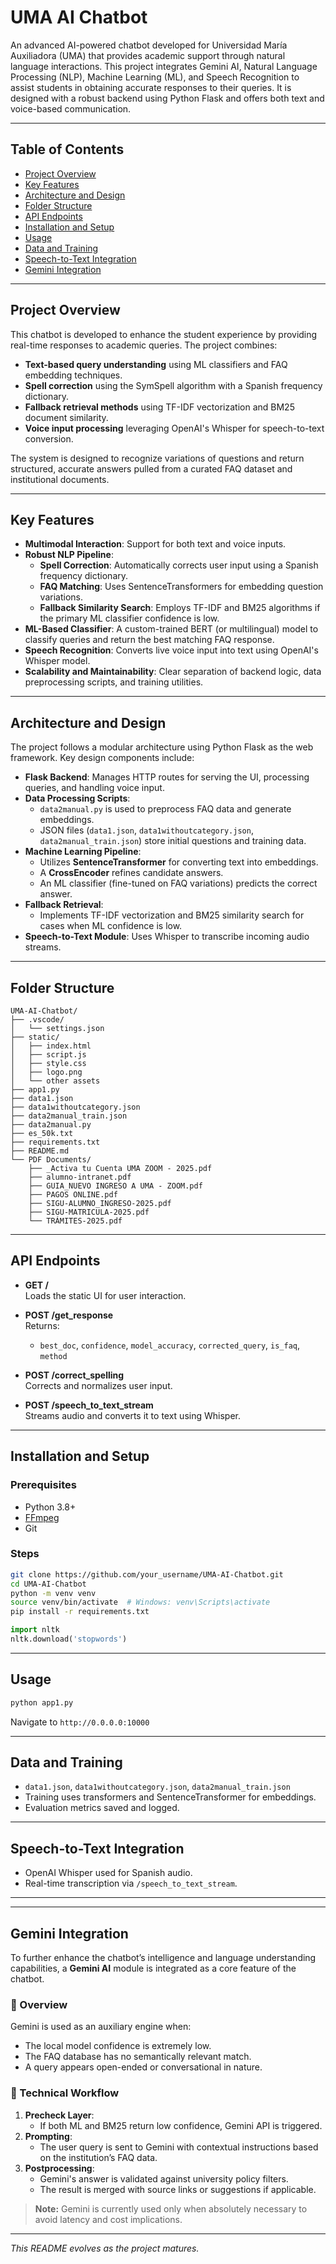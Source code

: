 
# UMA AI Chatbot

An advanced AI-powered chatbot developed for Universidad María Auxiliadora (UMA) that provides academic support through natural language interactions. This project integrates Gemini AI,  Natural Language Processing (NLP), Machine Learning (ML), and Speech Recognition to assist students in obtaining accurate responses to their queries. It is designed with a robust backend using Python Flask and offers both text and voice-based communication.

---

## Table of Contents

- [Project Overview](#project-overview)
- [Key Features](#key-features)
- [Architecture and Design](#architecture-and-design)
- [Folder Structure](#folder-structure)
- [API Endpoints](#api-endpoints)
- [Installation and Setup](#installation-and-setup)
- [Usage](#usage)
- [Data and Training](#data-and-training)
- [Speech-to-Text Integration](#speech-to-text-integration)
- [Gemini Integration](#gemini-integration)





---

## Project Overview

This chatbot is developed to enhance the student experience by providing real-time responses to academic queries. The project combines:
- **Text-based query understanding** using ML classifiers and FAQ embedding techniques.
- **Spell correction** using the SymSpell algorithm with a Spanish frequency dictionary.
- **Fallback retrieval methods** using TF-IDF vectorization and BM25 document similarity.
- **Voice input processing** leveraging OpenAI's Whisper for speech-to-text conversion.

The system is designed to recognize variations of questions and return structured, accurate answers pulled from a curated FAQ dataset and institutional documents.

---

## Key Features

- **Multimodal Interaction**: Support for both text and voice inputs.
- **Robust NLP Pipeline**:
  - **Spell Correction**: Automatically corrects user input using a Spanish frequency dictionary.
  - **FAQ Matching**: Uses SentenceTransformers for embedding question variations.
  - **Fallback Similarity Search**: Employs TF-IDF and BM25 algorithms if the primary ML classifier confidence is low.
- **ML-Based Classifier**: A custom-trained BERT (or multilingual) model to classify queries and return the best matching FAQ response.
- **Speech Recognition**: Converts live voice input into text using OpenAI's Whisper model.
- **Scalability and Maintainability**: Clear separation of backend logic, data preprocessing scripts, and training utilities.

---

## Architecture and Design

The project follows a modular architecture using Python Flask as the web framework. Key design components include:

- **Flask Backend**: Manages HTTP routes for serving the UI, processing queries, and handling voice input.
- **Data Processing Scripts**: 
  - `data2manual.py` is used to preprocess FAQ data and generate embeddings.
  - JSON files (`data1.json`, `data1withoutcategory.json`, `data2manual_train.json`) store initial questions and training data.
- **Machine Learning Pipeline**:
  - Utilizes **SentenceTransformer** for converting text into embeddings.
  - A **CrossEncoder** refines candidate answers.
  - An ML classifier (fine-tuned on FAQ variations) predicts the correct answer.
- **Fallback Retrieval**:
  - Implements TF-IDF vectorization and BM25 similarity search for cases when ML confidence is low.
- **Speech-to-Text Module**: Uses Whisper to transcribe incoming audio streams.

---

## Folder Structure

```
UMA-AI-Chatbot/
├── .vscode/
│   └── settings.json
├── static/
│   ├── index.html
│   ├── script.js
│   ├── style.css
│   ├── logo.png
│   └── other assets
├── app1.py
├── data1.json
├── data1withoutcategory.json
├── data2manual_train.json
├── data2manual.py
├── es_50k.txt
├── requirements.txt
├── README.md
└── PDF Documents/
    ├── _Activa tu Cuenta UMA ZOOM - 2025.pdf
    ├── alumno-intranet.pdf
    ├── GUIA_NUEVO INGRESO A UMA - ZOOM.pdf
    ├── PAGOS ONLINE.pdf
    ├── SIGU-ALUMNO_INGRESO-2025.pdf
    ├── SIGU-MATRICULA-2025.pdf
    └── TRÁMITES-2025.pdf
```

---

## API Endpoints

- **GET /**  
  Loads the static UI for user interaction.

- **POST /get_response**  
  Returns:
  - `best_doc`, `confidence`, `model_accuracy`, `corrected_query`, `is_faq`, `method`

- **POST /correct_spelling**  
  Corrects and normalizes user input.

- **POST /speech_to_text_stream**  
  Streams audio and converts it to text using Whisper.

---

## Installation and Setup

### Prerequisites

- Python 3.8+
- [FFmpeg](https://ffmpeg.org/)
- Git

### Steps

```bash
git clone https://github.com/your_username/UMA-AI-Chatbot.git
cd UMA-AI-Chatbot
python -m venv venv
source venv/bin/activate  # Windows: venv\Scripts\activate
pip install -r requirements.txt
```

```python
import nltk
nltk.download('stopwords')
```

---

## Usage

```bash
python app1.py
```
Navigate to `http://0.0.0.0:10000`

---

## Data and Training

- `data1.json`, `data1withoutcategory.json`, `data2manual_train.json`
- Training uses transformers and SentenceTransformer for embeddings.
- Evaluation metrics saved and logged.

---

## Speech-to-Text Integration

- OpenAI Whisper used for Spanish audio.
- Real-time transcription via `/speech_to_text_stream`.

---


---


## Gemini Integration

To further enhance the chatbot’s intelligence and language understanding capabilities, a **Gemini AI** module is integrated as a core feature of the chatbot.

### 🔷 Overview

Gemini is used as an auxiliary engine when:
- The local model confidence is extremely low.
- The FAQ database has no semantically relevant match.
- A query appears open-ended or conversational in nature.

### 🔧 Technical Workflow

1. **Precheck Layer**:
   - If both ML and BM25 return low confidence, Gemini API is triggered.
2. **Prompting**:
   - The user query is sent to Gemini with contextual instructions based on the institution’s FAQ data.
3. **Postprocessing**:
   - Gemini's answer is validated against university policy filters.
   - The result is merged with source links or suggestions if applicable.

> **Note:** Gemini is currently used only when absolutely necessary to avoid latency and cost implications.

---







*This README evolves as the project matures.*
